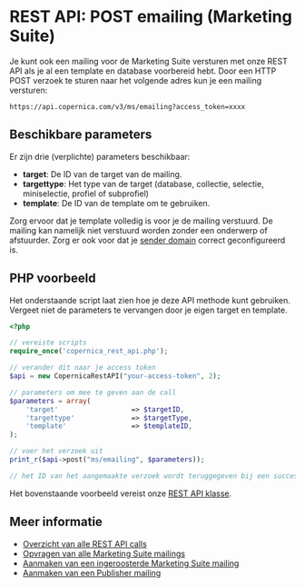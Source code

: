 # REST API: POST emailing (Marketing Suite)

Je kunt ook een mailing voor de Marketing Suite versturen met onze
REST API als je al een template en database voorbereid hebt. Door een HTTP
POST verzoek te sturen naar het volgende adres kun je een mailing versturen:

`https://api.copernica.com/v3/ms/emailing?access_token=xxxx`

## Beschikbare parameters

Er zijn drie (verplichte) parameters beschikbaar:

* **target**: De ID van de target van de mailing.
* **targettype**: Het type van de target (database, collectie, selectie, miniselectie, profiel of subprofiel)
* **template**: De ID van de template om te gebruiken.

Zorg ervoor dat je template volledig is voor je de mailing verstuurd.
De mailing kan namelijk niet verstuurd worden zonder een onderwerp of
afstuurder. Zorg er ook voor dat je [sender domain](./sender-domains)
correct geconfigureerd is.

## PHP voorbeeld

Het onderstaande script laat zien hoe je deze API methode kunt gebruiken.
Vergeet niet de parameters te vervangen door je eigen target en template.

```php
<?php

// vereiste scripts
require_once('copernica_rest_api.php');

// verander dit naar je access token
$api = new CopernicaRestAPI("your-access-token", 2);

// parameters om mee te geven aan de call
$parameters = array(
    'target'                  => $targetID,
    'targettype'              => $targetType,
    'template'                => $templateID,
);

// voer het verzoek uit
print_r($api->post("ms/emailing", $parameters));

// het ID van het aangemaakte verzoek wordt teruggegeven bij een succesvol verzoek
```

Het bovenstaande voorbeeld vereist onze [REST API klasse](rest-php).

## Meer informatie

* [Overzicht van alle REST API calls](./rest-api)
* [Opvragen van alle Marketing Suite mailings](./rest-get-ms-emailings)
* [Aanmaken van een ingeroosterde
   Marketing Suite mailing](./rest-post-ms-scheduledemailing)
* [Aanmaken van een Publisher mailing](./rest-post-publisher-emailing)
